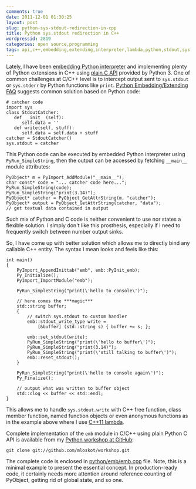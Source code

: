 ```yaml
---
comments: true
date: 2011-12-01 01:30:25
layout: post
slug: python-sys-stdout-redirection-in-cpp
title: Python sys.stdout redirection in C++
wordpressid: 2819
categories: open source,programming
tags: api,c++,embedding,extending,interpreter,lambda,python,stdout,sys
---
```


Lately, I have been [embedding Python interpreter](http://docs.python.org/py3k/extending/embedding.html) and implementing plenty of Python extensions in C++ using [plain C API](http://docs.python.org/py3k/c-api/index.html) provided by Python 3. One of common challenges at C/C++ level is to intercept output sent to `sys.stdout` or `sys.stderr` by Python functions like `print`. [Python Embedding/Extending FAQ](http://docs.python.org/py3k/faq/extending.html) suggests common solution based on Python code:




    
    
    # catcher code
    import sys
    class StdoutCatcher:
       def __init__(self):
          self.data = ''
       def write(self, stuff):
          self.data = self.data + stuff
    catcher = StdoutCatcher()
    sys.stdout = catcher
    





This Python code can be executed by embedded Python interpreter using `PyRun_SimpleString`, then the output can be accessed by fetching `__main__` module attributes:




    
    
    PyObject* m = PyImport_AddModule("__main__");
    char const* code = "... catcher code here...";
    PyRun_SimpleString(code);
    PyRun_SimpleString("print(3.14)");
    PyObject* catcher = PyObject_GetAttrString(m, "catcher");
    PyObject* output = PyObject_GetAttrString(catcher, "data");
    // get textual data contained in output
    





Such mix of Python and C code is neither convenient to use nor states a flexible solution. I simply don't like this prosthesis, especially if I need to frequently switch between number output sinks.





So, I have come up with better solution which allows me to directly bind any callable C++ entity. The syntax I mean looks and feels like this:




    
    
    int main()
    {
        PyImport_AppendInittab("emb", emb::PyInit_emb);
        Py_Initialize();
        PyImport_ImportModule("emb");
    
        PyRun_SimpleString("print(\'hello to console\')");
    
        // here comes the ***magic***
        std::string buffer;
        {
            // switch sys.stdout to custom handler
            emb::stdout_write_type write = 
                [&buffer] (std::string s) { buffer += s; };
    
            emb::set_stdout(write);
            PyRun_SimpleString("print(\'hello to buffer\')");
            PyRun_SimpleString("print(3.14)");
            PyRun_SimpleString("print(\'still talking to buffer\')");
            emb::reset_stdout();
        }
    
        PyRun_SimpleString("print(\'hello to console again\')");
        Py_Finalize();
    
        // output what was written to buffer object
        std::clog << buffer << std::endl;
    }
    





This allows me to handle `sys.stdout.write` with C++ free function, class member function, named function objects or even anonymous functions as in the example above where I use [C++11 lambda](http://en.wikipedia.org/wiki/C%2B%2B11).





Complete implementation of the `emb` module in C/C++ using plain Python C API is available from my [Python workshop at GitHub](https://github.com/mloskot/workshop/tree/master/python):



    
    git clone git://github.com/mloskot/workshop.git




The complete code is enclosed in [python/emb/emb.cpp](https://github.com/mloskot/workshop/blob/master/python/emb/emb.cpp) file. Note, this is a minimal example to present the essential concept. In production-ready code, it certainly needs more attention around reference counting of PyObject, getting rid of global state, and so one.
